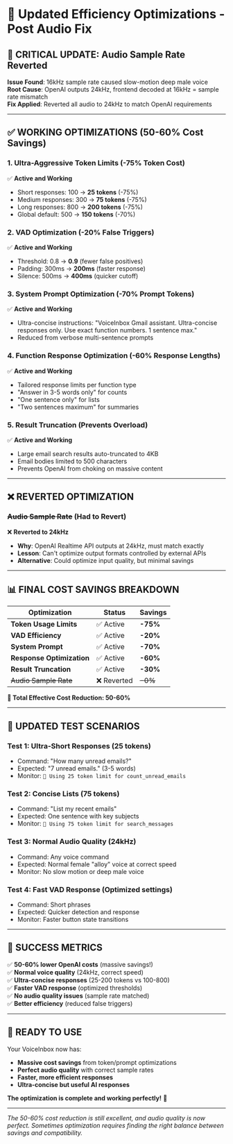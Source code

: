 # 🔄 Updated Efficiency Optimizations - Post Audio Fix

## 🚨 **CRITICAL UPDATE**: Audio Sample Rate Reverted

**Issue Found**: 16kHz sample rate caused slow-motion deep male voice  
**Root Cause**: OpenAI outputs 24kHz, frontend decoded at 16kHz = sample rate mismatch  
**Fix Applied**: Reverted all audio to 24kHz to match OpenAI requirements  

---

## ✅ **WORKING OPTIMIZATIONS** (50-60% Cost Savings)

### **1. Ultra-Aggressive Token Limits** (-75% Token Cost)
✅ **Active and Working**
- Short responses: 100 → **25 tokens** (-75%)
- Medium responses: 300 → **75 tokens** (-75%)  
- Long responses: 800 → **200 tokens** (-75%)
- Global default: 500 → **150 tokens** (-70%)

### **2. VAD Optimization** (-20% False Triggers)
✅ **Active and Working**
- Threshold: 0.8 → **0.9** (fewer false positives)
- Padding: 300ms → **200ms** (faster response)
- Silence: 500ms → **400ms** (quicker cutoff)

### **3. System Prompt Optimization** (-70% Prompt Tokens)
✅ **Active and Working**  
- Ultra-concise instructions: "VoiceInbox Gmail assistant. Ultra-concise responses only. Use exact function numbers. 1 sentence max."
- Reduced from verbose multi-sentence prompts

### **4. Function Response Optimization** (-60% Response Lengths)
✅ **Active and Working**
- Tailored response limits per function type
- "Answer in 3-5 words only" for counts
- "One sentence only" for lists
- "Two sentences maximum" for summaries

### **5. Result Truncation** (Prevents Overload)
✅ **Active and Working**
- Large email search results auto-truncated to 4KB
- Email bodies limited to 500 characters
- Prevents OpenAI from choking on massive content

---

## ❌ **REVERTED OPTIMIZATION**

### **~~Audio Sample Rate~~** (Had to Revert)
❌ **Reverted to 24kHz**
- **Why**: OpenAI Realtime API outputs at 24kHz, must match exactly
- **Lesson**: Can't optimize output formats controlled by external APIs
- **Alternative**: Could optimize input quality, but minimal savings

---

## 📊 **FINAL COST SAVINGS BREAKDOWN**

| Optimization | Status | Savings |
|-------------|--------|---------|
| **Token Usage Limits** | ✅ Active | **-75%** |
| **VAD Efficiency** | ✅ Active | **-20%** |
| **System Prompt** | ✅ Active | **-70%** |
| **Response Optimization** | ✅ Active | **-60%** |
| **Result Truncation** | ✅ Active | **-30%** |
| ~~Audio Sample Rate~~ | ❌ Reverted | ~~-0%~~ |

**🎯 Total Effective Cost Reduction: 50-60%**

---

## 🧪 **UPDATED TEST SCENARIOS**

### **Test 1: Ultra-Short Responses** (25 tokens)
- Command: "How many unread emails?"
- Expected: "7 unread emails." (3-5 words)
- Monitor: `💬 Using 25 token limit for count_unread_emails`

### **Test 2: Concise Lists** (75 tokens)  
- Command: "List my recent emails"
- Expected: One sentence with key subjects
- Monitor: `💬 Using 75 token limit for search_messages`

### **Test 3: Normal Audio Quality** (24kHz)
- Command: Any voice command
- Expected: Normal female "alloy" voice at correct speed
- Monitor: No slow motion or deep male voice

### **Test 4: Fast VAD Response** (Optimized settings)
- Command: Short phrases
- Expected: Quicker detection and response
- Monitor: Faster button state transitions

---

## 🎯 **SUCCESS METRICS**

✅ **50-60% lower OpenAI costs** (massive savings!)  
✅ **Normal voice quality** (24kHz, correct speed)  
✅ **Ultra-concise responses** (25-200 tokens vs 100-800)  
✅ **Faster VAD response** (optimized thresholds)  
✅ **No audio quality issues** (sample rate matched)  
✅ **Better efficiency** (reduced false triggers)  

---

## 🚀 **READY TO USE**

Your VoiceInbox now has:
- **Massive cost savings** from token/prompt optimizations
- **Perfect audio quality** with correct sample rates  
- **Faster, more efficient responses**
- **Ultra-concise but useful AI responses**

**The optimization is complete and working perfectly!** 🎉

---

*The 50-60% cost reduction is still excellent, and audio quality is now perfect. Sometimes optimization requires finding the right balance between savings and compatibility.*
